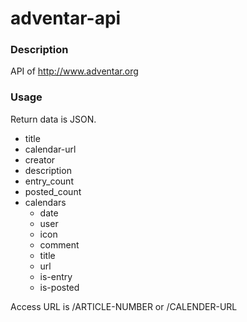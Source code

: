 # adventar-api

### Description
API of http://www.adventar.org

### Usage
Return data is JSON.
- title
- calendar-url
- creator
- description
- entry_count
- posted_count
- calendars
    - date
    - user
    - icon
    - comment
    - title
    - url
    - is-entry
    - is-posted

Access URL is /ARTICLE-NUMBER or /CALENDER-URL
